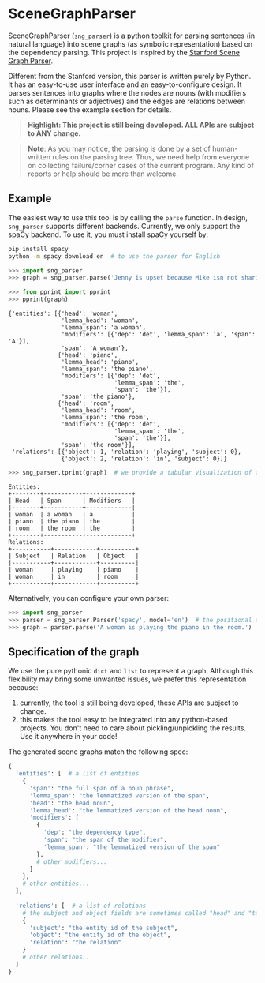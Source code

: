 # SceneGraphParser

SceneGraphParser (`sng_parser`) is a python toolkit for parsing sentences (in natural language) into scene graphs (as symbolic representation) based on the dependency parsing. This project is inspired by the [Stanford Scene Graph Parser](https://nlp.stanford.edu/software/scenegraph-parser.shtml).

Different from the Stanford version, this parser is written purely by Python. It has an easy-to-use user interface and an easy-to-configure design.  It parses sentences into graphs where the nodes are nouns (with modifiers such as determinants or adjectives) and the edges are relations between nouns. Please see the example section for details.

> **Highlight: This project is still being developed. ALL APIs are subject to ANY change.**

> **Note**: As you may notice, the parsing is done by a set of human-written rules on the parsing tree. Thus, we need help from everyone on collecting failure/corner cases of the current program.
> Any kind of reports or help should be more than welcome.

## Example

The easiest way to use this tool is by calling the `parse` function. In design, `sng_parser` supports different backends. Currently, we only support the spaCy backend. To use it, you must install spaCy yourself by:

```bash
pip install spacy
python -m spacy download en  # to use the parser for English
```

```python
>>> import sng_parser
>>> graph = sng_parser.parse('Jenny is upset because Mike isn not sharing the soccer ball. Mike is wearing sunglasses. Jenny is wearing a silly hat.')
```
```python
>>> from pprint import pprint
>>> pprint(graph)
```
```
{'entities': [{'head': 'woman',
               'lemma_head': 'woman',
               'lemma_span': 'a woman',
               'modifiers': [{'dep': 'det', 'lemma_span': 'a', 'span': 'A'}],
               'span': 'A woman'},
              {'head': 'piano',
               'lemma_head': 'piano',
               'lemma_span': 'the piano',
               'modifiers': [{'dep': 'det',
                              'lemma_span': 'the',
                              'span': 'the'}],
               'span': 'the piano'},
              {'head': 'room',
               'lemma_head': 'room',
               'lemma_span': 'the room',
               'modifiers': [{'dep': 'det',
                              'lemma_span': 'the',
                              'span': 'the'}],
               'span': 'the room'}],
 'relations': [{'object': 1, 'relation': 'playing', 'subject': 0},
               {'object': 2, 'relation': 'in', 'subject': 0}]}
```
```python
>>> sng_parser.tprint(graph)  # we provide a tabular visualization of the graph.
```
```
Entities:
+--------+-----------+-------------+
| Head   | Span      | Modifiers   |
|--------+-----------+-------------|
| woman  | a woman   | a           |
| piano  | the piano | the         |
| room   | the room  | the         |
+--------+-----------+-------------+
Relations:
+-----------+------------+----------+
| Subject   | Relation   | Object   |
|-----------+------------+----------|
| woman     | playing    | piano    |
| woman     | in         | room     |
+-----------+------------+----------+
```

Alternatively, you can configure your own parser:

```python
>>> import sng_parser
>>> parser = sng_parser.Parser('spacy', model='en')  # the positional argument specifies the backend, and the keyward arguments are for the backend initialization.
>>> graph = parser.parse('A woman is playing the piano in the room.')
```

## Specification of the graph
We use the pure pythonic `dict` and `list` to represent a graph. Although this flexibility may bring some unwanted issues, we prefer this representation because:
  1. currently, the tool is still being developed, these APIs are subject to change.
  2. this makes the tool easy to be integrated into any python-based projects. You don't need to care about pickling/unpickling the results. Use it anywhere in your code!

The generated scene graphs match the following spec:

```python
{
  'entities': [  # a list of entities
    {
      'span': "the full span of a noun phrase",
      'lemma_span': "the lemmatized version of the span",
      'head': "the head noun",
      'lemma_head': "the lemmatized version of the head noun",
      'modifiers': [
        {
          'dep': "the dependency type",
          'span': "the span of the modifier",
          'lemma_span': "the lemmatized version of the span"
        },
        # other modifiers...
      ]
    },
    # other entities...
  ],
  
  'relations': [  # a list of relations
    # the subject and object fields are sometimes called "head" and "tail" in relation extraction papers.
    {
      'subject': "the entity id of the subject",
      'object': "the entity id of the object",
      'relation': "the relation"
    }
    # other relations...
  ]
}
```
